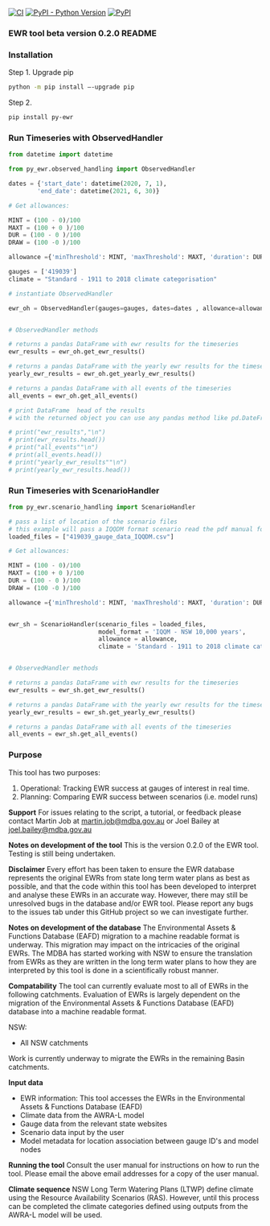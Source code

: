 [![CI](https://github.com/MDBAuth/EWR_tool/actions/workflows/test-release.yml/badge.svg)]()
[![PyPI - Python Version](https://img.shields.io/pypi/pyversions/py-ewr)](https://pypi.org/project/py-ewr/)
[![PyPI](https://img.shields.io/pypi/v/py-ewr)](https://pypi.org/project/py-ewr/)



### **EWR tool beta version 0.2.0 README**

### **Installation**

Step 1. 
Upgrade pip
```bash
python -m pip install –-upgrade pip
```

Step 2.
```bash
pip install py-ewr
``` 

### Run Timeseries with ObservedHandler

```python
from datetime import datetime

from py_ewr.observed_handling import ObservedHandler

dates = {'start_date': datetime(2020, 7, 1), 
        'end_date': datetime(2021, 6, 30)}

# Get allowances:

MINT = (100 - 0)/100
MAXT = (100 + 0 )/100
DUR = (100 - 0 )/100
DRAW = (100 -0 )/100

allowance ={'minThreshold': MINT, 'maxThreshold': MAXT, 'duration': DUR, 'drawdown': DRAW}

gauges = ['419039']
climate = "Standard - 1911 to 2018 climate categorisation"

# instantiate ObservedHandler

ewr_oh = ObservedHandler(gauges=gauges, dates=dates , allowance=allowance, climate=climate)


# ObservedHandler methods

# returns a pandas DataFrame with ewr results for the timeseries
ewr_results = ewr_oh.get_ewr_results()

# returns a pandas DataFrame with the yearly ewr results for the timeseries
yearly_ewr_results = ewr_oh.get_yearly_ewr_results()

# returns a pandas DataFrame with all events of the timeseries
all_events = ewr_oh.get_all_events()

# print DataFrame  head of the results
# with the returned object you can use any pandas method like pd.DateFrame.to_csv() etc.

# print("ewr_results","\n")
# print(ewr_results.head())
# print("all_events""\n")
# print(all_events.head())
# print("yearly_ewr_results""\n")
# print(yearly_ewr_results.head())

```

### Run Timeseries with ScenarioHandler

```python
from py_ewr.scenario_handling import ScenarioHandler

# pass a list of location of the scenario files
# this example will pass a IQQDM format scenario read the pdf manual for details
loaded_files = ["419039_gauge_data_IQQDM.csv"]

# Get allowances:

MINT = (100 - 0)/100
MAXT = (100 + 0 )/100
DUR = (100 - 0 )/100
DRAW = (100 -0 )/100

allowance ={'minThreshold': MINT, 'maxThreshold': MAXT, 'duration': DUR, 'drawdown': DRAW}


ewr_sh = ScenarioHandler(scenario_files = loaded_files, 
                         model_format = 'IQQM - NSW 10,000 years', 
                         allowance = allowance, 
                         climate = 'Standard - 1911 to 2018 climate categorisation' )


# ObservedHandler methods

# returns a pandas DataFrame with ewr results for the timeseries
ewr_results = ewr_sh.get_ewr_results()

# returns a pandas DataFrame with the yearly ewr results for the timeseries
yearly_ewr_results = ewr_sh.get_yearly_ewr_results()

# returns a pandas DataFrame with all events of the timeseries
all_events = ewr_sh.get_all_events()

```

### **Purpose**
This tool has two purposes:
1. Operational: Tracking EWR success at gauges of interest in real time.
2. Planning: Comparing EWR success between scenarios (i.e. model runs)

**Support**
For issues relating to the script, a tutorial, or feedback please contact Martin Job at martin.job@mdba.gov.au or Joel Bailey at joel.bailey@mdba.gov.au

**Notes on development of the tool**
This is the version 0.2.0 of the EWR tool. Testing is still being undertaken.

**Disclaimer**
Every effort has been taken to ensure the EWR database represents the original EWRs from state long term water plans as best as possible, and that the code within this tool has been developed to interpret and analyse these EWRs in an accurate way. However, there may still be unresolved bugs in the database and/or EWR tool. Please report any bugs to the issues tab under this GitHub project so we can investigate further. 


**Notes on development of the database**
The Environmental Assets & Functions Database (EAFD) migration to a machine readable format is underway. This migration may impact on the intricacies of the original EWRs. The MDBA has started working with NSW to ensure the translation from EWRs as they are written in the long term water plans to how they are interpreted by this tool is done in a scientifically robust manner.

**Compatability**
The tool can currently evaluate most to all of EWRs in the following catchments. Evaluation of EWRs is largely dependent on the migration of the Environmental Assets & Functions Database (EAFD) database into a machine readable format.

NSW:
- All NSW catchments

Work is currently underway to migrate the EWRs in the remaining Basin catchments.

**Input data**
- EWR information: This tool accesses the EWRs in the Environmental Assets & Functions Database (EAFD)
- Climate data from the AWRA-L model
- Gauge data from the relevant state websites
- Scenario data input by the user
- Model metadata for location association between gauge ID's and model nodes

**Running the tool**
Consult the user manual for instructions on how to run the tool. Please email the above email addresses for a copy of the user manual.

**Climate sequence**
NSW Long Term Watering Plans (LTWP) define climate using the Resource Availability Scenarios (RAS). However, until this process can be completed the climate categories defined using outputs from the AWRA-L model will be used.  
